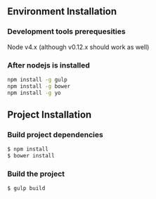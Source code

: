 
## Environment Installation
### Development tools prerequesities
Node v4.x (although v0.12.x should work as well)

### After nodejs is installed
```sh
npm install -g gulp
npm install -g bower
npm install -g yo
```

## Project Installation
### Build project dependencies
```sh
$ npm install
$ bower install
```
### Build the project
```sh
$ gulp build
```

